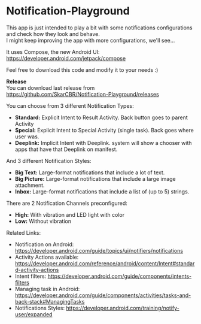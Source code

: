 # Notification-Playground
This app is just intended to play a bit with some notifications configurations and check how they look and behave.<br>
I might keep improving the app with more configurations, we'll see...<br>

It uses Compose, the new Android UI: https://developer.android.com/jetpack/compose

Feel free to download this code and modify it to your needs :)

<b>Release</b><br>
You can download last release from https://github.com/SkarCBR/Notification-Playground/releases

You can choose from 3 different Notification Types:
- <b>Standard:</b> Explicit Intent to Result Activity. Back button goes to parent Activity
- <b>Special:</b> Explicit Intent to Special Activity (single task). Back goes where user was. 
- <b>Deeplink:</b> Implicit Intent with Deeplink. system will show a chooser with apps that have that Deeplink on manifest.

And 3 different Notification Styles:
- <b>Big Text:</b> Large-format notifications that include a lot of text.
- <b>Big Picture:</b> Large-format notifications that include a large image attachment.
- <b>Inbox:</b> Large-format notifications that include a list of (up to 5) strings.

There are 2 Notification Channels preconfigured:
- <b>High:</b> With vibration and LED light with color
- <b>Low:</b> Without vibration


Related Links:
- Notification on Android: https://developer.android.com/guide/topics/ui/notifiers/notifications 
- Activity Actions available: https://developer.android.com/reference/android/content/Intent#standard-activity-actions
- Intent filters: https://developer.android.com/guide/components/intents-filters 
- Managing task in Android: https://developer.android.com/guide/components/activities/tasks-and-back-stack#ManagingTasks 
- Notifications Styles: https://developer.android.com/training/notify-user/expanded 
